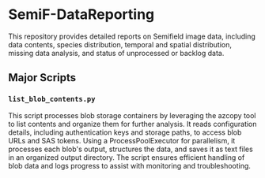 # SemiF-DataReporting
This repository provides detailed reports on Semifield image data, including data contents, species distribution, temporal and spatial distribution, missing data analysis, and status of unprocessed or backlog data.


## Major Scripts

### `list_blob_contents.py`

This script processes blob storage containers by leveraging the azcopy tool to list contents and organize them for further analysis. It reads configuration details, including authentication keys and storage paths, to access blob URLs and SAS tokens. Using a ProcessPoolExecutor for parallelism, it processes each blob's output, structures the data, and saves it as text files in an organized output directory. The script ensures efficient handling of blob data and logs progress to assist with monitoring and troubleshooting.
